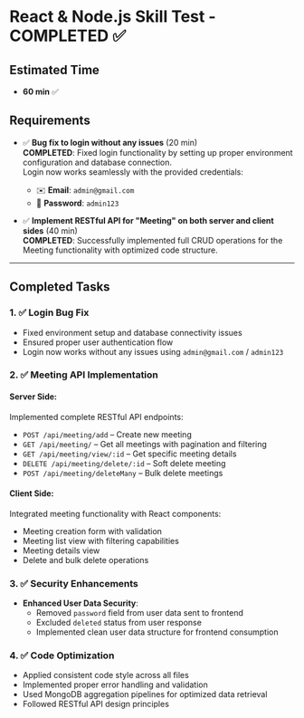 # React & Node.js Skill Test - COMPLETED ✅

## Estimated Time

- **60 min** ✅

## Requirements

- ✅ **Bug fix to login without any issues** (20 min)  
  **COMPLETED**: Fixed login functionality by setting up proper environment configuration and database connection.  
  Login now works seamlessly with the provided credentials:  
  - ✉️ **Email**: `admin@gmail.com`  
  - 🔑 **Password**: `admin123`

- ✅ **Implement RESTful API for "Meeting" on both server and client sides** (40 min)  
  **COMPLETED**: Successfully implemented full CRUD operations for the Meeting functionality with optimized code structure.

---

## Completed Tasks

### 1. ✅ Login Bug Fix

- Fixed environment setup and database connectivity issues
- Ensured proper user authentication flow
- Login now works without any issues using `admin@gmail.com` / `admin123`

### 2. ✅ Meeting API Implementation

#### Server Side:
Implemented complete RESTful API endpoints:

- `POST /api/meeting/add` – Create new meeting
- `GET /api/meeting/` – Get all meetings with pagination and filtering
- `GET /api/meeting/view/:id` – Get specific meeting details
- `DELETE /api/meeting/delete/:id` – Soft delete meeting
- `POST /api/meeting/deleteMany` – Bulk delete meetings

#### Client Side:
Integrated meeting functionality with React components:

- Meeting creation form with validation
- Meeting list view with filtering capabilities
- Meeting details view
- Delete and bulk delete operations

### 3. ✅ Security Enhancements

- **Enhanced User Data Security**:
  - Removed `password` field from user data sent to frontend
  - Excluded `deleted` status from user response
  - Implemented clean user data structure for frontend consumption

### 4. ✅ Code Optimization

- Applied consistent code style across all files
- Implemented proper error handling and validation
- Used MongoDB aggregation pipelines for optimized data retrieval
- Followed RESTful API design principles
